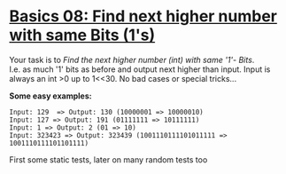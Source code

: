 # [Basics 08: Find next higher number with same Bits (1's)](https://www.codewars.com/kata/basics-08-find-next-higher-number-with-same-bits-1-s "https://www.codewars.com/kata/56bdd0aec5dc03d7780010a5")

Your task is to *Find the next higher number (int) with same '1'- Bits*.  
I.e. as much '1' bits as before and output next higher than input. Input is always an int >0 up to 1<<30. No bad cases or special tricks... 

**Some easy examples:**  
```
Input: 129  => Output: 130 (10000001 => 10000010)
Input: 127 => Output: 191 (01111111 => 10111111)
Input: 1 => Output: 2 (01 => 10)
Input: 323423 => Output: 323439 (1001110111101011111 => 1001110111101101111)
```
First some static tests, later on many random tests too